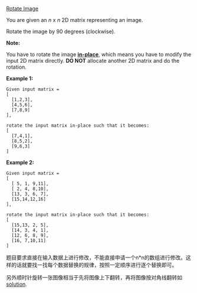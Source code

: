 [Rotate Image](https://leetcode.com/problems/rotate-image/)

You are given an *n* x *n* 2D matrix representing an image.

Rotate the image by 90 degrees (clockwise).

**Note:**

You have to rotate the image [**in-place**](https://en.wikipedia.org/wiki/In-place_algorithm), which means you have to modify the input 2D matrix directly. **DO NOT** allocate another 2D matrix and do the rotation.

**Example 1:**

```
Given input matrix = 
[
  [1,2,3],
  [4,5,6],
  [7,8,9]
],

rotate the input matrix in-place such that it becomes:
[
  [7,4,1],
  [8,5,2],
  [9,6,3]
]
```

**Example 2:**

```
Given input matrix =
[
  [ 5, 1, 9,11],
  [ 2, 4, 8,10],
  [13, 3, 6, 7],
  [15,14,12,16]
], 

rotate the input matrix in-place such that it becomes:
[
  [15,13, 2, 5],
  [14, 3, 4, 1],
  [12, 6, 8, 9],
  [16, 7,10,11]
]
```

题目要求直接在输入数据上进行修改，不能直接申请一个n*n的数组进行修改。这样的话就要找一找每个数据替换的规律，按照一定顺序进行逐个替换即可。

另外顺时针旋转一张图像相当于先将图像上下翻转，再将图像按对角线翻转如[solution](https://leetcode.com/problems/rotate-image/discuss/18872/A-common-method-to-rotate-the-image).

